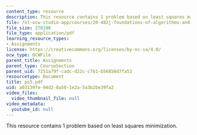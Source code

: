 ```yaml
---
content_type: resource
description: This resource contains 1 problem based on least squares minimization.
file: /ol-ocw-studio-app/courses/20-482j-foundations-of-algorithms-and-computational-techniques-in-systems-biology-spring-2006/a03139fe94d28a501e2a5a3b2be39fa2_ps5.pdf
file_size: 278190
file_type: application/pdf
learning_resource_types:
- Assignments
license: https://creativecommons.org/licenses/by-nc-sa/4.0/
ocw_type: OCWFile
parent_title: Assignments
parent_type: CourseSection
parent_uid: 7251a79f-cadc-d22c-c7b1-b56858d7fa53
resourcetype: Document
title: ps5.pdf
uid: a03139fe-94d2-8a50-1e2a-5a3b2be39fa2
video_files:
  video_thumbnail_file: null
video_metadata:
  youtube_id: null
---
```

This resource contains 1 problem based on least squares minimization.